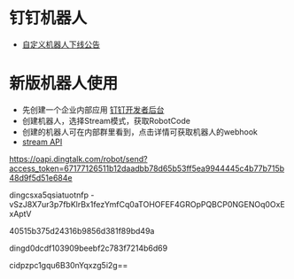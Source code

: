 # 钉钉机器人
- [自定义机器人下线公告](https://open.dingtalk.com/document/orgapp/webhook-bot-offline-notice)


# 新版机器人使用
- 先创建一个企业内部应用
[钉钉开发者后台](https://open-dev.dingtalk.com/fe/app#/appMgr/inner/h5/2763595630/13)
- 创建机器人，选择Stream模式，获取RobotCode
- 创建的机器人可在内部群里看到，点击详情可获取机器人的webhook
- [stream API](https://open.dingtalk.com/document/resourcedownload/Introduction-to-stream-mode?spm=a2q3p.21071111.0.0.11b9VzRKVzRKwE)

https://oapi.dingtalk.com/robot/send?access_token=67177126511b12daadbb78d65b53ff5ea9944445c4b77b715b48d9f5d51e684e

dingcsxa5qsiatuotnfp
-vSzJ8X7ur3p7fbKlrBx1fezYmfCq0aTOHOFEF4GROpPQBCP0NGENOq0OxExAptV

40515b375d24316b9856d381f89bd49a


dingd0dcdf103909beebf2c783f7214b6d69

cidpzpc1gqu6B30nYqxzg5i2g==











